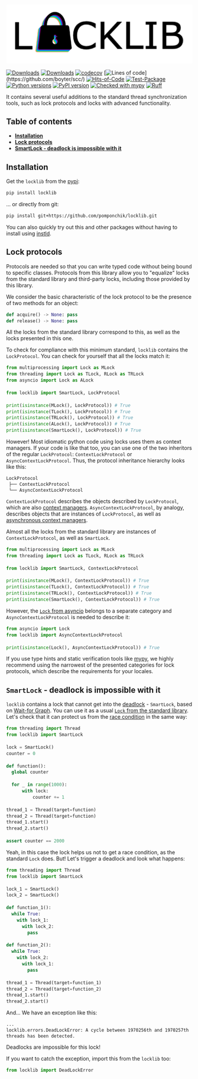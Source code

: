 ![logo](https://raw.githubusercontent.com/pomponchik/locklib/develop/docs/assets/logo_5.png)

[![Downloads](https://static.pepy.tech/badge/locklib/month)](https://pepy.tech/project/locklib)
[![Downloads](https://static.pepy.tech/badge/locklib)](https://pepy.tech/project/locklib)
[![codecov](https://codecov.io/gh/pomponchik/locklib/graph/badge.svg?token=O9G4FD8QFC)](https://codecov.io/gh/pomponchik/locklib)
[![Lines of code](https://sloc.xyz/github/pomponchik/locklib/?category=code?)](https://github.com/boyter/scc/)
[![Hits-of-Code](https://hitsofcode.com/github/pomponchik/locklib?branch=main)](https://hitsofcode.com/github/pomponchik/locklib/view?branch=main)
[![Test-Package](https://github.com/pomponchik/locklib/actions/workflows/tests_and_coverage.yml/badge.svg)](https://github.com/pomponchik/locklib/actions/workflows/tests_and_coverage.yml)
[![Python versions](https://img.shields.io/pypi/pyversions/locklib.svg)](https://pypi.python.org/pypi/locklib)
[![PyPI version](https://badge.fury.io/py/locklib.svg)](https://badge.fury.io/py/locklib)
[![Checked with mypy](http://www.mypy-lang.org/static/mypy_badge.svg)](http://mypy-lang.org/)
[![Ruff](https://img.shields.io/endpoint?url=https://raw.githubusercontent.com/astral-sh/ruff/main/assets/badge/v2.json)](https://github.com/astral-sh/ruff)

It contains several useful additions to the standard thread synchronization tools, such as lock protocols and locks with advanced functionality.


## Table of contents

- [**Installation**](#installation)
- [**Lock protocols**](#lock-protocols)
- [**SmartLock - deadlock is impossible with it**](#smartlock---deadlock-is-impossible-with-it)


## Installation

Get the `locklib` from the [pypi](https://pypi.org/project/locklib/):

```bash
pip install locklib
```

... or directly from git:

```bash
pip install git+https://github.com/pomponchik/locklib.git
```

You can also quickly try out this and other packages without having to install using [instld](https://github.com/pomponchik/instld).


## Lock protocols

Protocols are needed so that you can write typed code without being bound to specific classes. Protocols from this library allow you to "equalize" locks from the standard library and third-party locks, including those provided by this library.

We consider the basic characteristic of the lock protocol to be the presence of two methods for an object:

```python
def acquire() -> None: pass
def release() -> None: pass
```

All the locks from the standard library correspond to this, as well as the locks presented in this one.

To check for compliance with this minimum standard, `locklib` contains the `LockProtocol`. You can check for yourself that all the locks match it:

```python
from multiprocessing import Lock as MLock
from threading import Lock as TLock, RLock as TRLock
from asyncio import Lock as ALock

from locklib import SmartLock, LockProtocol

print(isinstance(MLock(), LockProtocol)) # True
print(isinstance(TLock(), LockProtocol)) # True
print(isinstance(TRLock(), LockProtocol)) # True
print(isinstance(ALock(), LockProtocol)) # True
print(isinstance(SmartLock(), LockProtocol)) # True
```

However! Most idiomatic python code using locks uses them as context managers. If your code is like that too, you can use one of the two inheritors of the regular `LockProtocol`: `ContextLockProtocol` or `AsyncContextLockProtocol`. Thus, the protocol inheritance hierarchy looks like this:

```
LockProtocol
 ├── ContextLockProtocol
 └── AsyncContextLockProtocol
```

`ContextLockProtocol` describes the objects described by `LockProtocol`, which are also [context managers](https://docs.python.org/3/library/stdtypes.html#typecontextmanager). `AsyncContextLockProtocol`, by analogy, describes objects that are instances of `LockProtocol`, as well as [asynchronous context managers](https://docs.python.org/3/reference/datamodel.html#async-context-managers).

Almost all the locks from the standard library are instances of `ContextLockProtocol`, as well as `SmartLock`.

```python
from multiprocessing import Lock as MLock
from threading import Lock as TLock, RLock as TRLock

from locklib import SmartLock, ContextLockProtocol

print(isinstance(MLock(), ContextLockProtocol)) # True
print(isinstance(TLock(), ContextLockProtocol)) # True
print(isinstance(TRLock(), ContextLockProtocol)) # True
print(isinstance(SmartLock(), ContextLockProtocol)) # True
```

However, the [`Lock` from asyncio](https://docs.python.org/3/library/asyncio-sync.html#asyncio.Lock) belongs to a separate category and `AsyncContextLockProtocol` is needed to describe it:

```python
from asyncio import Lock
from locklib import AsyncContextLockProtocol

print(isinstance(Lock(), AsyncContextLockProtocol)) # True
```

If you use type hints and static verification tools like [mypy](https://github.com/python/mypy), we highly recommend using the narrowest of the presented categories for lock protocols, which describe the requirements for your locales.


## `SmartLock` - deadlock is impossible with it

`locklib` contains a lock that cannot get into the [deadlock](https://en.wikipedia.org/wiki/Deadlock) - `SmartLock`, based on [Wait-for Graph](https://en.wikipedia.org/wiki/Wait-for_graph). You can use it as a usual [```Lock``` from the standard library](https://docs.python.org/3/library/threading.html#lock-objects). Let's check that it can protect us from the [race condition](https://en.wikipedia.org/wiki/Race_condition) in the same way:

```python
from threading import Thread
from locklib import SmartLock

lock = SmartLock()
counter = 0

def function():
  global counter

  for _ in range(1000):
      with lock:
          counter += 1

thread_1 = Thread(target=function)
thread_2 = Thread(target=function)
thread_1.start()
thread_2.start()

assert counter == 2000
```

Yeah, in this case the lock helps us not to get a race condition, as the standard ```Lock``` does. But! Let's trigger a deadlock and look what happens:

```python
from threading import Thread
from locklib import SmartLock

lock_1 = SmartLock()
lock_2 = SmartLock()

def function_1():
  while True:
    with lock_1:
      with lock_2:
        pass

def function_2():
  while True:
    with lock_2:
      with lock_1:
        pass

thread_1 = Thread(target=function_1)
thread_2 = Thread(target=function_2)
thread_1.start()
thread_2.start()
```

And... We have an exception like this:

```
...
locklib.errors.DeadLockError: A cycle between 1970256th and 1970257th threads has been detected.
```

Deadlocks are impossible for this lock!

If you want to catch the exception, import this from the `locklib` too:

```python
from locklib import DeadLockError
```
